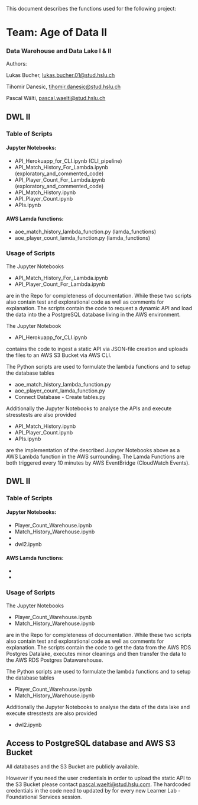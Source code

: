 This document describes the functions used for the following project:

# Team: Age of Data II

### Data Warehouse and Data Lake I & II
	
Authors: 	

Lukas Bucher, 
lukas.bucher.01@stud.hslu.ch

Tihomir Danesic, 
tihomir.danesic@stud.hslu.ch

Pascal Wälti, 
pascal.waelti@stud.hslu.ch

## DWL II

### Table of Scripts
#### Jupyter Notebooks:
- API_Herokuapp_for_CLI.ipynb (CLI_pipeline)
- API_Match_History_For_Lambda.ipynb (exploratory_and_commented_code)
- API_Player_Count_For_Lambda.ipynb (exploratory_and_commented_code)
- API_Match_History.ipynb
- API_Player_Count.ipynb
- APIs.ipynb

#### AWS Lamda functions:
- aoe_match_history_lambda_function.py (lamda_functions)
- aoe_player_count_lamda_function.py (lamda_functions)

### Usage of Scripts

The Jupyter Notebooks

- API_Match_History_For_Lambda.ipynb
- API_Player_Count_For_Lambda.ipynb

are in the Repo for completeness of documentation. While these two scripts also contain test and explorational code as well as comments for explanation. The scripts contain the code to request a dynamic API and load the data into the a PostgreSQL database living in the AWS environment. 

The Jupyter Notebook

- API_Herokuapp_for_CLI.ipynb

contains the code to ingest a static API via JSON-file creation and uploads the files to an AWS S3 Bucket via AWS CLI. 

The Python scripts are used to formulate the lambda functions and to setup the database tables

- aoe_match_history_lambda_function.py
- aoe_player_count_lamda_function.py
- Connect Database - Create tables.py

Additionally the Jupyter Notebooks to analyse the APIs and execute stresstests are also provided

- API_Match_History.ipynb
- API_Player_Count.ipynb
- APIs.ipynb

are the implementation of the described Jupyter Notebooks above as a AWS Lambda function in the AWS surrounding. The Lamda Functions are both triggered every 10 minutes by AWS EventBridge (CloudWatch Events).


## DWL II

### Table of Scripts
#### Jupyter Notebooks:
- Player_Count_Warehouse.ipynb
- Match_History_Warehouse.ipynb
-
- dwl2.ipynb

#### AWS Lamda functions:
- 
-

### Usage of Scripts

The Jupyter Notebooks

- Player_Count_Warehouse.ipynb
- Match_History_Warehouse.ipynb

are in the Repo for completeness of documentation. While these two scripts also contain test and explorational code as well as comments for explanation. The scripts contain the code to get the data from the AWS RDS Postgres Datalake, executes minor cleanings and then transfer the data to the AWS RDS Postgres Datawarehouse. 

The Python scripts are used to formulate the lambda functions and to setup the database tables

- Player_Count_Warehouse.ipynb
- Match_History_Warehouse.ipynb

Additionally the Jupyter Notebooks to analyse the data of the data lake and execute stresstests are also provided

- dwl2.ipynb


## Access to PostgreSQL database and AWS S3 Bucket

All databases and the S3 Bucket are publicly available.

However if you need the user credentials in order to upload the static API to the S3 Bucket please contact pascal.waelti@stud.hslu.com. The hardcoded credentials in the code need to updated by for every new Learner Lab - Foundational Services session.
